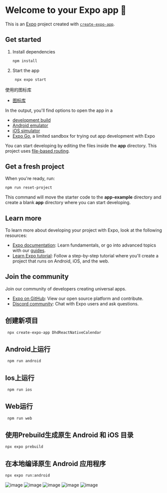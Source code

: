 # Welcome to your Expo app 👋

This is an [Expo](https://expo.dev) project created with [`create-expo-app`](https://www.npmjs.com/package/create-expo-app).

## Get started

1. Install dependencies

   ```bash
   npm install
   ```

2. Start the app

   ```bash
    npx expo start
   ```

使用的图标库

- [图标库](https://ionic.io/ionicons)


In the output, you'll find options to open the app in a

- [development build](https://docs.expo.dev/develop/development-builds/introduction/)
- [Android emulator](https://docs.expo.dev/workflow/android-studio-emulator/)
- [iOS simulator](https://docs.expo.dev/workflow/ios-simulator/)
- [Expo Go](https://expo.dev/go), a limited sandbox for trying out app development with Expo

You can start developing by editing the files inside the **app** directory. This project uses [file-based routing](https://docs.expo.dev/router/introduction).

## Get a fresh project

When you're ready, run:

```bash
npm run reset-project
```

This command will move the starter code to the **app-example** directory and create a blank **app** directory where you can start developing.

## Learn more

To learn more about developing your project with Expo, look at the following resources:

- [Expo documentation](https://docs.expo.dev/): Learn fundamentals, or go into advanced topics with our [guides](https://docs.expo.dev/guides).
- [Learn Expo tutorial](https://docs.expo.dev/tutorial/introduction/): Follow a step-by-step tutorial where you'll create a project that runs on Android, iOS, and the web.

## Join the community

Join our community of developers creating universal apps.

- [Expo on GitHub](https://github.com/expo/expo): View our open source platform and contribute.
- [Discord community](https://chat.expo.dev): Chat with Expo users and ask questions.

## 创建新项目
```bash
 npx create-expo-app DhdReactNativeCalendar
```

## Android上运行
```bash
 npm run android
```

## Ios上运行
```bash
 npm run ios 
```

## Web运行
```bash
 npm run web
```
## 使用Prebuild生成原生 Android 和 iOS 目录
```bash
npx expo prebuild
```
## 在本地编译原生 Android 应用程序
```bash
npx expo run:android
```
![image](https://github.com/MartingKing/DhdReactNativeCalendar/tree/main/assets/images/1.jpg)
![image](https://github.com/MartingKing/DhdReactNativeCalendar/tree/main/assets/images/WechatIMG252.jpg)
![image](https://github.com/MartingKing/DhdReactNativeCalendar/tree/main/assets/images/WechatIMG254.jpg)
![image](https://github.com/MartingKing/DhdReactNativeCalendar/tree/main/assets/images/WechatIMG255.jpg)
![image](https://github.com/MartingKing/DhdReactNativeCalendar/tree/main/assets/images/WechatIMG256.jpg)
